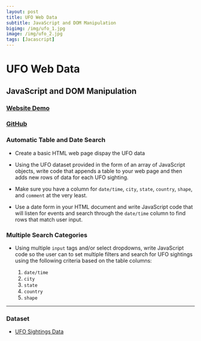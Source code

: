 ```yaml
---
layout: post
title: UFO Web Data
subtitle: JavaScript and DOM Manipulation
bigimg: /img/ufo_1.jpg 
image: /img/ufo_2.jpg
tags: [Jacascript]
---
```

# UFO Web Data

## JavaScript and DOM Manipulation

### [Website Demo](https://pyligent.github.io/ufo_web_data/)
### [GitHub](https://github.com/Pyligent/ufo_web_data/)

### Automatic Table and Date Search

* Create a basic HTML web page dispay the UFO data

* Using the UFO dataset provided in the form of an array of JavaScript objects, write code that appends a table to your web page and then adds new rows of data for each UFO sighting.

* Make sure you have a column for `date/time`, `city`, `state`, `country`, `shape`, and `comment` at the very least.

* Use a date form in your HTML document and write JavaScript code that will listen for events and search through the `date/time` column to find rows that match user input.

### Multiple Search Categories


* Using multiple `input` tags and/or select dropdowns, write JavaScript code so the user can to set multiple filters and search for UFO sightings using the following criteria based on the table columns:

  1. `date/time`
  2. `city`
  3. `state`
  4. `country`
  5. `shape`

- - -

### Dataset

* [UFO Sightings Data](https://github.com/Pyligent/ufo_web_data/blob/master/static/js/data.js)

